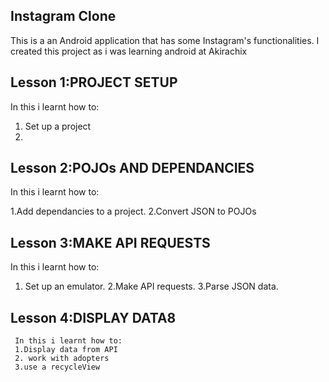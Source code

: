 Instagram Clone
-------------------------------
This is a an Android application that has some Instagram's functionalities.
I created this project as i was learning android at Akirachix

## Lesson 1:PROJECT SETUP
In this i learnt how to:

1. Set up a project
2.
## Lesson 2:POJOs AND DEPENDANCIES
In this i learnt how to:

1.Add dependancies to a project.
2.Convert JSON to POJOs


## Lesson 3:MAKE API REQUESTS
  In this i learnt how to:

  1. Set up an emulator.
  2.Make API requests.
  3.Parse JSON data.

  ## Lesson 4:DISPLAY DATA8
     In this i learnt how to:
     1.Display data from API
     2. work with adopters
     3.use a recycleView
